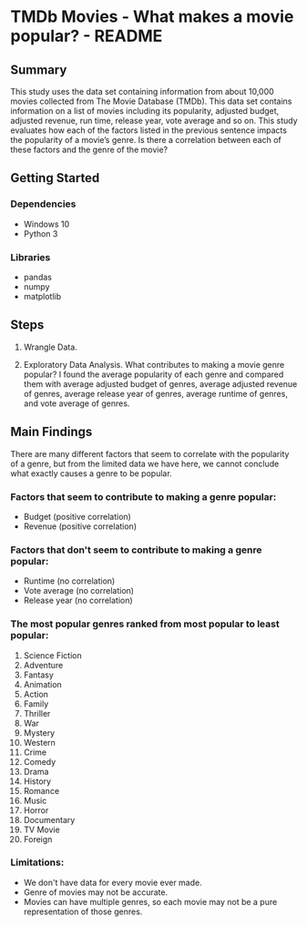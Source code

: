 # TMDb Movies - What makes a movie popular? - README
## Summary

This study uses the data set containing information from about 10,000 movies collected from The Movie Database (TMDb). This data set contains information on a list of movies including its popularity, adjusted budget, adjusted revenue, run time, release year, vote average and so on. This study evaluates how each of the factors listed in the previous sentence impacts the popularity of a movie’s genre. Is there a correlation between each of these factors and the genre of the movie?


## Getting Started
### Dependencies
- Windows 10
- Python 3

### Libraries
- pandas
- numpy
- matplotlib


## Steps
1. Wrangle Data.

2. Exploratory Data Analysis. What contributes to making a movie genre popular? I found the average popularity of each genre and compared them with average adjusted budget of genres, average adjusted revenue of genres, average release year of genres, average runtime of genres, and vote average of genres.


## Main Findings
There are many different factors that seem to correlate with the popularity of a genre, but from the limited data we have here, we cannot conclude what exactly causes a genre to be popular.

### Factors that seem to contribute to making a genre popular:
- Budget (positive correlation)
- Revenue (positive correlation)
### Factors that don't seem to contribute to making a genre popular:
- Runtime (no correlation)
- Vote average (no correlation)
- Release year (no correlation)
### The most popular genres ranked from most popular to least popular:
1. Science Fiction
2. Adventure
3. Fantasy
4. Animation
5. Action
6. Family
7. Thriller
8. War
9. Mystery
10. Western
11. Crime
12. Comedy
13. Drama
14. History
15. Romance
16. Music
17. Horror
18. Documentary
19. TV Movie
20. Foreign
### Limitations:
- We don't have data for every movie ever made.
- Genre of movies may not be accurate.
- Movies can have multiple genres, so each movie may not be a pure representation of those genres.
